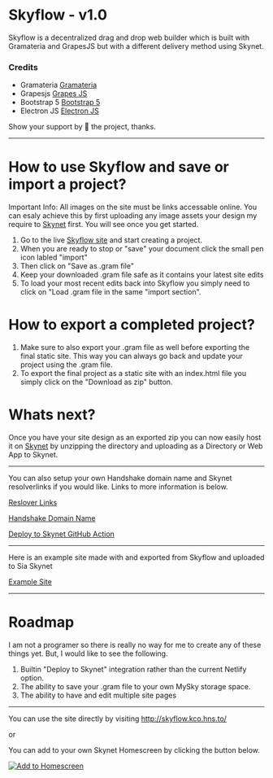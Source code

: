 # Skyflow - v1.0

Skyflow is a decentralized drag and drop web builder which is built with Gramateria and GrapesJS but with a different delivery method using Skynet.

### Credits
- Gramateria [Gramateria](https://github.com/ronaldaug/gramateria)
- Grapesjs [Grapes JS](https://www.grapesjs.com/ "Grapes Js")
- Bootstrap 5 [Bootstrap 5](https://www.getbootstrap.com/ "Bootstrap 5")
- Electron JS [Electron JS](https//www.electronjs.org/ "Electron Js")

Show your support by 🌟 the project, thanks.

----
# How to use Skyflow and save or import a project?

Important Info: All images on the site must be links accessable online. You can esaly achieve this by first uploading any image assets your design my require to [Skynet](https://siasky.net/) first. You will see once you get started.

1. Go to the live [Skyflow site](http://skyflow.kco.hns.to/) and start creating a project.
2. When you are ready to stop or "save" your document click the small pen icon labled "import"
3. Then click on "Save as .gram file"
4. Keep your downloaded .gram file safe as it contains your latest site edits
5. To load your most recent edits back into Skyflow you simply need to click on "Load .gram file in the same "import section".

# How to export a completed project?

1. Make sure to also export your .gram file as well before exporting the final static site. This way you can always go back and update your project using the .gram file.
2. To export the final project as a static site with an index.html file you simply click on the "Download as zip" button.

# Whats next? 

Once you have your site design as an exported zip you can now easily host it on [Skynet](https://siasky.net/) by unzipping the directory and uploading as a Directory or Web App to Skynet. 

----

You can also setup your own Handshake domain name and Skynet resolverlinks if you would like. Links to more information is below. 

[Reslover Links](https://docs.siasky.net/skynet-topics/resolver-skylinks)

[Handshake Domain Name](https://docs.siasky.net/developer-guides/setting-up-a-handshake-name)

[Deploy to Skynet GitHub Action](https://docs.siasky.net/developer-guides/deploy-github-actions)

----
Here is an example site made with and exported from Skyflow and uploaded to Sia Skynet

[Example Site](https://3008ppd6evjsudc7on71l4n3099pt525h6vb4d1rspkb4bfepqmhj6g.siasky.net/)

----
# Roadmap

I am not a programer so there is really no way for me to create any of these things yet. But, I would like to see the following.

1. Builtin "Deploy to Skynet" integration rather than the current Netlify option.
2. The ability to save your .gram file to your own MySky storage space.
3. The ability to have and edit multiple site pages 

----

You can use the site directly by visiting http://skyflow.kco.hns.to/

or

You can add to your own Skynet Homescreen by clicking the button below. 

[![Add to Homescreen](https://img.shields.io/badge/Skynet-Add%20To%20Homescreen-00c65e?logo=skynet&labelColor=0d0d0d)](https://homescreen.hns.siasky.net/#/skylink/AQC2eIxnfa9ZhCM3jyztJa8DzJfrE3dkAmn7ckX1xbdgnw)



